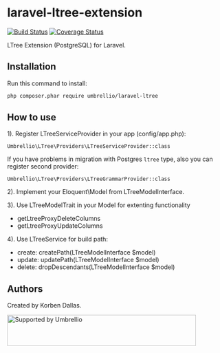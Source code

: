 # laravel-ltree-extension

[![Build Status](https://travis-ci.org/umbrellio/laravel-ltree.svg?branch=master)](https://travis-ci.org/umbrellio/laravel-ltree)
[![Coverage Status](https://coveralls.io/repos/github/umbrellio/laravel-ltree/badge.svg?branch=master)](https://coveralls.io/github/umbrellio/laravel-ltree?branch=master)

LTree Extension (PostgreSQL) for Laravel. 

## Installation

Run this command to install:
```bash
php composer.phar require umbrellio/laravel-ltree
```

## How to use
1). Register LTreeServiceProvider in your app (config/app.php):

`Umbrellio\LTree\Providers\LTreeServiceProvider::class`

If you have problems in migration with Postgres `ltree` type, also you can register second provider:

`Umbrellio\LTree\Providers\LTreeGrammarProvider::class`

2). Implement your Eloquent\Model from LTreeModelInterface.

3). Use LTreeModelTrait in your Model for extenting functionality
 - getLtreeProxyDeleteColumns
 - getLtreeProxyUpdateColumns

4). Use LTreeService for build path:
  - create: createPath(LTreeModelInterface $model)
  - update: updatePath(LTreeModelInterface $model)
  - delete: dropDescendants(LTreeModelInterface $model)

## Authors

Created by Korben Dallas.

<a href="https://github.com/umbrellio/">
<img style="float: left;" src="https://umbrellio.github.io/Umbrellio/supported_by_umbrellio.svg" alt="Supported by Umbrellio" width="439" height="72">
</a>
